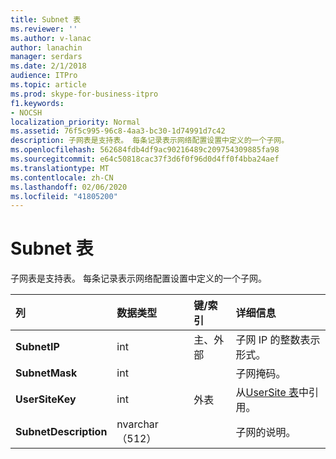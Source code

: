 ```yaml
---
title: Subnet 表
ms.reviewer: ''
ms.author: v-lanac
author: lanachin
manager: serdars
ms.date: 2/1/2018
audience: ITPro
ms.topic: article
ms.prod: skype-for-business-itpro
f1.keywords:
- NOCSH
localization_priority: Normal
ms.assetid: 76f5c995-96c8-4aa3-bc30-1d74991d7c42
description: 子网表是支持表。 每条记录表示网络配置设置中定义的一个子网。
ms.openlocfilehash: 562684fdb4df9ac90216489c209754309885fa98
ms.sourcegitcommit: e64c50818cac37f3d6f0f96d0d4ff0f4bba24aef
ms.translationtype: MT
ms.contentlocale: zh-CN
ms.lasthandoff: 02/06/2020
ms.locfileid: "41805200"
---
```

# <a name="subnet-table"></a>Subnet 表
 
子网表是支持表。 每条记录表示网络配置设置中定义的一个子网。
  
|**列**|**数据类型**|**键/索引**|**详细信息**|
|:-----|:-----|:-----|:-----|
|**SubnetIP** <br/> |int  <br/> |主、外部  <br/> |子网 IP 的整数表示形式。  <br/> |
|**SubnetMask** <br/> |int  <br/> ||子网掩码。  <br/> |
|**UserSiteKey** <br/> |int  <br/> |外表  <br/> |从[UserSite 表](usersite.md)中引用。  <br/> |
|**SubnetDescription** <br/> |nvarchar （512）  <br/> ||子网的说明。  <br/> |
   

